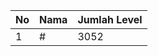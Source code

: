 | No | Nama            | Jumlah Level |
|----|-----------------|--------------|
| 1  | #    |    3052        |
